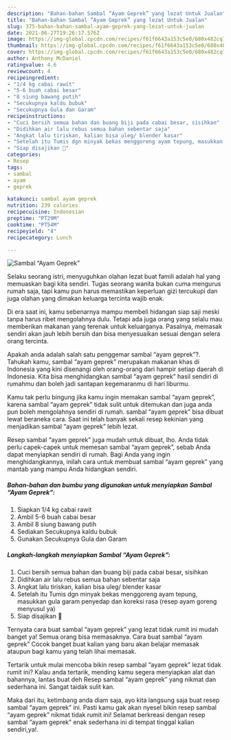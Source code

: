 ```yaml
---
description: "Bahan-bahan Sambal “Ayam Geprek” yang lezat Untuk Jualan"
title: "Bahan-bahan Sambal “Ayam Geprek” yang lezat Untuk Jualan"
slug: 375-bahan-bahan-sambal-ayam-geprek-yang-lezat-untuk-jualan
date: 2021-06-27T19:26:17.576Z
image: https://img-global.cpcdn.com/recipes/f61f6643a153c5e0/680x482cq70/sambal-ayam-geprek-foto-resep-utama.jpg
thumbnail: https://img-global.cpcdn.com/recipes/f61f6643a153c5e0/680x482cq70/sambal-ayam-geprek-foto-resep-utama.jpg
cover: https://img-global.cpcdn.com/recipes/f61f6643a153c5e0/680x482cq70/sambal-ayam-geprek-foto-resep-utama.jpg
author: Anthony McDaniel
ratingvalue: 4.6
reviewcount: 4
recipeingredient:
- "1/4 kg cabai rawit"
- "5-6 buah cabai besar"
- "8 siung bawang putih"
- "Secukupnya kaldu bubuk"
- "Secukupnya Gula dan Garam"
recipeinstructions:
- "Cuci bersih semua bahan dan buang biji pada cabai besar, sisihkan"
- "Didihkan air lalu rebus semua bahan sebentar saja"
- "Angkat lalu tiriskan, kalian bisa uleg/ blender kasar"
- "Setelah itu Tumis dgn minyak bekas menggoreng ayam tepung, masukkan gula garam penyedap dan koreksi rasa (resep ayam goreng menyusul ya)"
- "Siap disajikan 🥰"
categories:
- Resep
tags:
- sambal
- ayam
- geprek

katakunci: sambal ayam geprek 
nutrition: 239 calories
recipecuisine: Indonesian
preptime: "PT29M"
cooktime: "PT54M"
recipeyield: "4"
recipecategory: Lunch

---
```



![Sambal “Ayam Geprek”](https://img-global.cpcdn.com/recipes/f61f6643a153c5e0/680x482cq70/sambal-ayam-geprek-foto-resep-utama.jpg)

Selaku seorang istri, menyuguhkan olahan lezat buat famili adalah hal yang memuaskan bagi kita sendiri. Tugas seorang  wanita bukan cuma mengurus rumah saja, tapi kamu pun harus memastikan keperluan gizi tercukupi dan juga olahan yang dimakan keluarga tercinta wajib enak.

Di era  saat ini, kamu sebenarnya mampu membeli hidangan siap saji meski tanpa harus ribet mengolahnya dulu. Tetapi ada juga orang yang selalu mau memberikan makanan yang terenak untuk keluarganya. Pasalnya, memasak sendiri akan jauh lebih bersih dan bisa menyesuaikan sesuai dengan selera orang tercinta. 



Apakah anda adalah salah satu penggemar sambal “ayam geprek”?. Tahukah kamu, sambal “ayam geprek” merupakan makanan khas di Indonesia yang kini disenangi oleh orang-orang dari hampir setiap daerah di Indonesia. Kita bisa menghidangkan sambal “ayam geprek” hasil sendiri di rumahmu dan boleh jadi santapan kegemaranmu di hari liburmu.

Kamu tak perlu bingung jika kamu ingin memakan sambal “ayam geprek”, karena sambal “ayam geprek” tidak sulit untuk ditemukan dan juga anda pun boleh mengolahnya sendiri di rumah. sambal “ayam geprek” bisa dibuat lewat beraneka cara. Saat ini telah banyak sekali resep kekinian yang menjadikan sambal “ayam geprek” lebih lezat.

Resep sambal “ayam geprek” juga mudah untuk dibuat, lho. Anda tidak perlu capek-capek untuk memesan sambal “ayam geprek”, sebab Anda dapat menyiapkan sendiri di rumah. Bagi Anda yang ingin menghidangkannya, inilah cara untuk membuat sambal “ayam geprek” yang mantab yang mampu Anda hidangkan sendiri.

<!--inarticleads1-->

##### Bahan-bahan dan bumbu yang digunakan untuk menyiapkan Sambal “Ayam Geprek”:

1. Siapkan 1/4 kg cabai rawit
1. Ambil 5-6 buah cabai besar
1. Ambil 8 siung bawang putih
1. Sediakan Secukupnya kaldu bubuk
1. Gunakan Secukupnya Gula dan Garam




<!--inarticleads2-->

##### Langkah-langkah menyiapkan Sambal “Ayam Geprek”:

1. Cuci bersih semua bahan dan buang biji pada cabai besar, sisihkan
1. Didihkan air lalu rebus semua bahan sebentar saja
1. Angkat lalu tiriskan, kalian bisa uleg/ blender kasar
1. Setelah itu Tumis dgn minyak bekas menggoreng ayam tepung, masukkan gula garam penyedap dan koreksi rasa (resep ayam goreng menyusul ya)
1. Siap disajikan 🥰




Ternyata cara buat sambal “ayam geprek” yang lezat tidak rumit ini mudah banget ya! Semua orang bisa memasaknya. Cara buat sambal “ayam geprek” Cocok banget buat kalian yang baru akan belajar memasak ataupun bagi kamu yang telah lihai memasak.

Tertarik untuk mulai mencoba bikin resep sambal “ayam geprek” lezat tidak rumit ini? Kalau anda tertarik, mending kamu segera menyiapkan alat dan bahannya, lantas buat deh Resep sambal “ayam geprek” yang nikmat dan sederhana ini. Sangat taidak sulit kan. 

Maka dari itu, ketimbang anda diam saja, ayo kita langsung saja buat resep sambal “ayam geprek” ini. Pasti kamu gak akan nyesel bikin resep sambal “ayam geprek” nikmat tidak rumit ini! Selamat berkreasi dengan resep sambal “ayam geprek” enak sederhana ini di tempat tinggal kalian sendiri,ya!.

